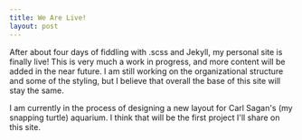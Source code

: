 ```yaml
---
title: We Are Live!
layout: post
---
```


After about four days of fiddling with .scss and Jekyll, my personal site is finally live! This is very much a work in progress, and more content will be added in the near future. I am still working on the organizational structure and some of the styling, but I believe that overall the base of this site will stay the same.
<!--more-->

I am currently in the process of designing a new layout for Carl Sagan's (my snapping turtle) aquarium. I think that will be the first project I'll share on this site. 

